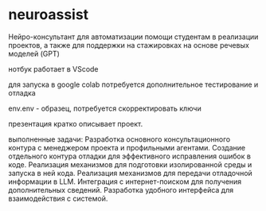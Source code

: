 # neuroassist
Нейро-консультант для автоматизации помощи студентам в реализации проектов, а также для поддержки на стажировках на основе речевых моделей (GPT)

нотбук работает в VScode

для запуска в google colab потребуется дополнительное тестирование и отладка

env.env - образец, потребуется скорректировать ключи

презентация кратко описывает проект.


выполненные задачи: 
Разработка основного консультационного контура с менеджером проекта и профильными агентами.
Создание отдельного контура отладки для эффективного исправления ошибок в коде.
Реализация механизмов для подготовки изолированной среды и запуска в ней кода.
Реализация механизмов для передачи отладочной информации в LLM.
Интеграция с интернет-поиском для получения дополнительных сведений.
Разработка удобного интерфейса для взаимодействия с системой.


